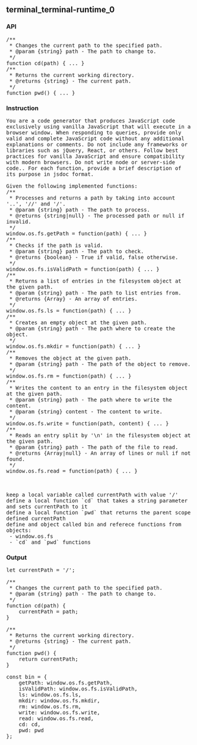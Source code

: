 ## terminal_terminal-runtime_0
### API
<pre style='text-wrap: wrap'>/**
 * Changes the current path to the specified path.
 * @param {string} path - The path to change to.
 */
function cd(path) { ... }
/**
 * Returns the current working directory.
 * @returns {string} - The current path.
 */
function pwd() { ... }
</pre>
### Instruction
<pre style='text-wrap: wrap'>
You are a code generator that produces JavaScript code exclusively using vanilla JavaScript that will execute in a browser window. When responding to queries, provide only valid and complete JavaScript code without any additional explanations or comments. Do not include any frameworks or libraries such as jQuery, React, or others. Follow best practices for vanilla JavaScript and ensure compatibility with modern browsers. Do not write node or server-side code.. For each function, provide a brief description of its purpose in jsdoc format.

Given the following implemented functions:
/**
 * Processes and returns a path by taking into account '..', '//' and '/'.
 * @param {string} path - The path to process.
 * @returns {string|null} - The processed path or null if invalid.
 */
window.os.fs.getPath = function(path) { ... }
/**
 * Checks if the path is valid.
 * @param {string} path - The path to check.
 * @returns {boolean} - True if valid, false otherwise.
 */
window.os.fs.isValidPath = function(path) { ... }
/**
 * Returns a list of entries in the filesystem object at the given path.
 * @param {string} path - The path to list entries from.
 * @returns {Array} - An array of entries.
 */
window.os.fs.ls = function(path) { ... }
/**
 * Creates an empty object at the given path.
 * @param {string} path - The path where to create the object.
 */
window.os.fs.mkdir = function(path) { ... }
/**
 * Removes the object at the given path.
 * @param {string} path - The path of the object to remove.
 */
window.os.fs.rm = function(path) { ... }
/**
 * Writes the content to an entry in the filesystem object at the given path.
 * @param {string} path - The path where to write the content.
 * @param {string} content - The content to write.
 */
window.os.fs.write = function(path, content) { ... }
/**
 * Reads an entry split by '\n' in the filesystem object at the given path.
 * @param {string} path - The path of the file to read.
 * @returns {Array|null} - An array of lines or null if not found.
 */
window.os.fs.read = function(path) { ... }



keep a local variable called currentPath with value '/'
define a local function `cd` that takes a string parameter and sets currentPath to it
define a local function `pwd` that returns the parent scope defined currentPath
define and object called bin and referece functions from objects:
 - window.os.fs
 - `cd` and `pwd` functions
</pre>
### Output
<pre style='text-wrap: wrap'>let currentPath = '/';

/**
 * Changes the current path to the specified path.
 * @param {string} path - The path to change to.
 */
function cd(path) {
    currentPath = path;
}

/**
 * Returns the current working directory.
 * @returns {string} - The current path.
 */
function pwd() {
    return currentPath;
}

const bin = {
    getPath: window.os.fs.getPath,
    isValidPath: window.os.fs.isValidPath,
    ls: window.os.fs.ls,
    mkdir: window.os.fs.mkdir,
    rm: window.os.fs.rm,
    write: window.os.fs.write,
    read: window.os.fs.read,
    cd: cd,
    pwd: pwd
};
</pre>
